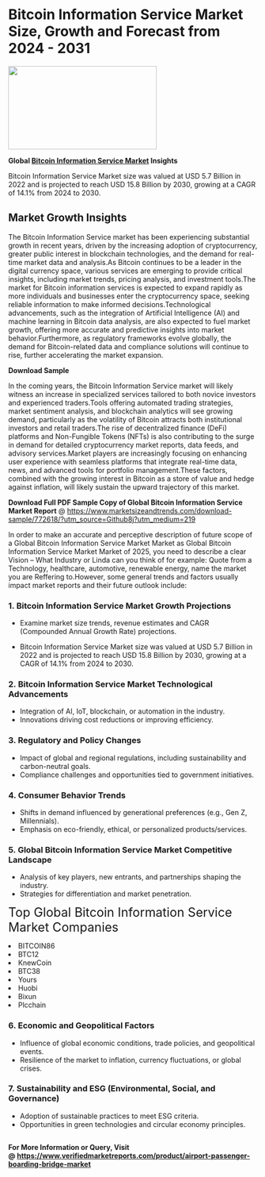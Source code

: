 <H1>Bitcoin Information Service Market Size, Growth and Forecast from 2024 - 2031</H1><img class="aligncenter size-medium wp-image-584254" src="https://thirdeyenews.in/wp-content/uploads/2024/09/Global-Market-Research-300x168.jpeg" alt="" width="300" height="168" /><p><strong>Global&nbsp;<a href="https://www.marketsizeandtrends.com/download-sample/772618/?utm_source=Github8j?utm_medium=219">Bitcoin Information Service Market</a> Insights</strong></p><p>Bitcoin Information Service Market size was valued at USD 5.7 Billion in 2022 and is projected to reach USD 15.8 Billion by 2030, growing at a CAGR of 14.1% from 2024 to 2030.</p><p><h2>Market Growth Insights</h2> <p>The Bitcoin Information Service market has been experiencing substantial growth in recent years, driven by the increasing adoption of cryptocurrency, greater public interest in blockchain technologies, and the demand for real-time market data and analysis.As Bitcoin continues to be a leader in the digital currency space, various services are emerging to provide critical insights, including market trends, pricing analysis, and investment tools.The market for Bitcoin information services is expected to expand rapidly as more individuals and businesses enter the cryptocurrency space, seeking reliable information to make informed decisions.Technological advancements, such as the integration of Artificial Intelligence (AI) and machine learning in Bitcoin data analysis, are also expected to fuel market growth, offering more accurate and predictive insights into market behavior.Furthermore, as regulatory frameworks evolve globally, the demand for Bitcoin-related data and compliance solutions will continue to rise, further accelerating the market expansion.</p> <p><strong>Download Sample</strong></p> <p>In the coming years, the Bitcoin Information Service market will likely witness an increase in specialized services tailored to both novice investors and experienced traders.Tools offering automated trading strategies, market sentiment analysis, and blockchain analytics will see growing demand, particularly as the volatility of Bitcoin attracts both institutional investors and retail traders.The rise of decentralized finance (DeFi) platforms and Non-Fungible Tokens (NFTs) is also contributing to the surge in demand for detailed cryptocurrency market reports, data feeds, and advisory services.Market players are increasingly focusing on enhancing user experience with seamless platforms that integrate real-time data, news, and advanced tools for portfolio management.These factors, combined with the growing interest in Bitcoin as a store of value and hedge against inflation, will likely sustain the upward trajectory of this market.<p><span class=""><strong>Download Full PDF Sample Copy of Global Bitcoin Information Service Market Report</strong> @ <a href="https://www.marketsizeandtrends.com/download-sample/772618/?utm_source=Github8j?utm_medium=219" target="_blank">https://www.marketsizeandtrends.com/download-sample/772618/?utm_source=Github8j?utm_medium=219</a></span></p><p>In order to make an accurate and perceptive description of future scope of a Global&nbsp;Bitcoin Information Service Market Market as Global&nbsp;Bitcoin Information Service Market Market of 2025, you need to describe a clear Vision &ndash; What Industry or Linda can you think of for example: Quote from a Technology, healthcare, automotive, renewable energy, name the market you are Reffering to.However, some general trends and factors usually impact market reports and their future outlook include:</p><h3>1.&nbsp;<strong>Bitcoin Information Service Market Growth Projections</strong></h3><ul><li>Examine market size trends, revenue estimates and CAGR (Compounded Annual Growth Rate) projections.</li><li><p>Bitcoin Information Service Market size was valued at USD 5.7 Billion in 2022 and is projected to reach USD 15.8 Billion by 2030, growing at a CAGR of 14.1% from 2024 to 2030.</p></li></ul><h3>2.&nbsp;<strong>Bitcoin Information Service Market Technological Advancements</strong></h3><ul><li>Integration of AI, IoT, blockchain, or automation in the industry.</li><li>Innovations driving cost reductions or improving efficiency.</li></ul><h3>3.&nbsp;<strong>Regulatory and Policy Changes</strong></h3><ul><li>Impact of global and regional regulations, including sustainability and carbon-neutral goals.</li><li>Compliance challenges and opportunities tied to government initiatives.</li></ul><h3>4.&nbsp;<strong>Consumer Behavior Trends</strong></h3><ul><li>Shifts in demand influenced by generational preferences (e.g., Gen Z, Millennials).</li><li>Emphasis on eco-friendly, ethical, or personalized products/services.</li></ul><h3>5.&nbsp;<strong>Global Bitcoin Information Service Market Competitive Landscape</strong></h3><ul><li>Analysis of key players, new entrants, and partnerships shaping the industry.</li><li>Strategies for differentiation and market penetration.</li></ul><p data-pm-slice="1 1 []"><span style="color: inherit; font-family: inherit; font-size: 25px;">Top Global Bitcoin Information Service Market Companies</span></p><div class="" data-test-id=""><p><li>BITCOIN86</li><li> BTC12</li><li> KnewCoin</li><li> BTC38</li><li> Yours</li><li> Huobi</li><li> Bixun</li><li> Plcchain</li></p></div><h3>6.&nbsp;<strong>Economic and Geopolitical Factors</strong></h3><ul><li>Influence of global economic conditions, trade policies, and geopolitical events.</li><li>Resilience of the market to inflation, currency fluctuations, or global crises.</li></ul><h3>7.&nbsp;<strong>Sustainability and ESG (Environmental, Social, and Governance)</strong></h3><ul><li>Adoption of sustainable practices to meet ESG criteria.</li><li>Opportunities in green technologies and circular economy principles.</li></ul><h2><strong style="font-size: 14px;">For More Information or Query, Visit @&nbsp;</strong><a style="background-color: #ffffff; font-size: 14px;" href="https://www.marketsizeandtrends.com/report/bitcoin-information-service-market/" target="_blank">https://www.verifiedmarketreports.com/product/airport-passenger-boarding-bridge-market</a></h2>